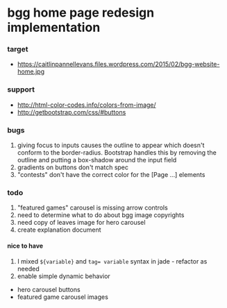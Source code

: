 # bgg home page redesign implementation
### target

- https://caitlinpannellevans.files.wordpress.com/2015/02/bgg-website-home.jpg

### support

- http://html-color-codes.info/colors-from-image/
- http://getbootstrap.com/css/#buttons


### bugs

1. giving focus to inputs causes the outline to appear which doesn't conform to the border-radius.  Bootstrap handles this by removing the outline and putting a box-shadow around the input field
1. gradients on buttons don't match spec
1. "contests" don't have the correct color for the [Page ...] elements

### todo
1. "featured games" carousel is missing arrow controls
1. need to determine what to do about bgg image copyrights
1. need copy of leaves image for hero carousel
1. create explanation document


#### nice to have
1. I mixed `${variable}` and `tag= variable` syntax in jade - refactor as needed
2. enable simple dynamic behavior
  * hero carousel buttons
  * featured game carousel images

